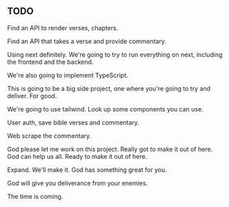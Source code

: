 ## TODO

Find an API to render verses, chapters.

Find an API that takes a verse and provide commentary.

Using next definitely. We're going to try to run everything on next, including the frontend and the backend.

We're also going to implement TypeScript.

This is going to be a big side project, one where you're going to try and deliver. For good.

We're going to use tailwind. Look up some components you can use. 

User auth, save bible verses and commentary.

Web scrape the commentary. 

God please let me work on this project. Really got to make it out of here. God can help us all. Ready to make it out of here. 

Expand. We'll make it. God has something great for you.

God will give you deliverance from your enemies.

The time is coming.
